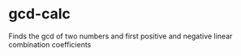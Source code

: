 # gcd-calc
Finds the gcd of two numbers and first positive and negative linear combination coefficients
